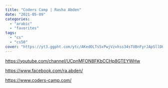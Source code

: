 ```yaml
---
title: "Coders Camp | Rasha Abden"
date: "2021-05-09"
categories:
  - "arabic"
  - "favorites"
tags:
  - "cs"
  - "cs50"
cover: "https://yt3.ggpht.com/ytc/AKedOLTs5xPwjVzxhss34sTUBnFyrJApSllD0pa3oQaOhw=s88-c-k-c0x00ffffff-no-rj"
---
```


https://youtube.com/channel/UCpnMFON8FKbCCHp8GTEYWHw

https://www.facebook.com/ra.abden/

https://www.coders-camp.com/
